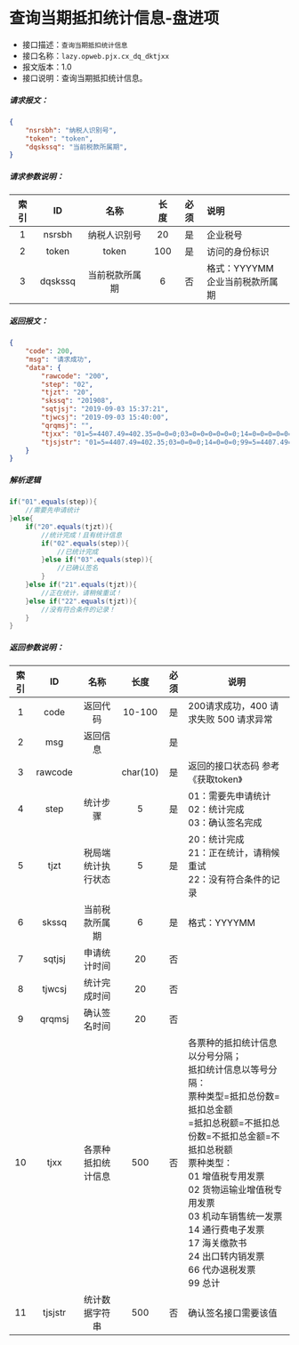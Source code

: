 # 查询当期抵扣统计信息-盘进项

- 接口描述：`查询当期抵扣统计信息`
- 接口名称：`lazy.opweb.pjx.cx_dq_dktjxx`
- 报文版本：1.0
- 接口说明：查询当期抵扣统计信息。

##### 请求报文：

```json
{
	"nsrsbh": "纳税人识别号",
	"token": "token",
	"dqskssq": "当前税款所属期",
}
```

#####  请求参数说明：

| 索引 |   ID    |      名称      | 长度 | 必须 | 说明                                |
| :--: | :-----: | :------------: | :--: | :--: | :---------------------------------- |
|  1   | nsrsbh  |  纳税人识别号  |  20  |  是  | 企业税号                            |
|  2   |  token  |     token      | 100  |  是  | 访问的身份标识                      |
|  3   | dqskssq | 当前税款所属期 |  6   |  否  | 格式：YYYYMM<br/>企业当前税款所属期 |

##### 返回报文：

```json
{
	"code": 200,
	"msg": "请求成功",
	"data": {
		"rawcode": "200",
		"step": "02",
		"tjzt": "20",
		"skssq": "201908",
		"sqtjsj": "2019-09-03 15:37:21",
		"tjwcsj": "2019-09-03 15:40:00",
		"qrqmsj": "",
		"tjxx": "01=5=4407.49=402.35=0=0=0;03=0=0=0=0=0=0;14=0=0=0=0=0=0;24=0=0=0=0=0=0;99=5=4407.49=402.35=0=0=0;",
		"tjsjstr": "01=5=4407.49=402.35;03=0=0=0;14=0=0=0;99=5=4407.49=402.35;"
	}
}
```

##### 解析逻辑

```java
if("01".equals(step)){
	//需要先申请统计
}else{
	if("20".equals(tjzt)){
		//统计完成！且有统计信息
        if("02".equals(step)){
            //已统计完成
        }else if("03".equals(step)){
            //已确认签名
        }
	}else if("21".equals(tjzt)){
		//正在统计，请稍候重试！
	}else if("22".equals(tjzt)){
		//没有符合条件的记录！
	}
}
```
#####  返回参数说明：


| 索引 |   ID    |        名称         |   长度   | 必须 | 说明                                                         |
| :--: | :-----: | :-----------------: | :------: | :--: | ------------------------------------------------------------ |
|  1   |  code   |      返回代码       |  10-100  |  是  | 200请求成功，400 请求失败 500 请求异常                       |
|  2   |   msg   |      返回信息       |          |  是  |                                                              |
|  3   | rawcode |                     | char(10) |  是  | 返回的接口状态码 参考《获取token》                           |
|  4   |  step   |      统计步骤       |    5     |  是  | 01：需要先申请统计<br/>02：统计完成<br/>03：确认签名完成     |
|  5   |  tjzt   | 税局端 统计执行状态 |    5     |  是  | 20：统计完成<br/>21：正在统计，请稍候重试 <br/>22：没有符合条件的记录 |
|  6   |  skssq  |   当前税款所属期    |    6     |  是  | 格式：YYYYMM                                                 |
|  7   | sqtjsj  |    申请统计时间     |    20    |  否  |                                                              |
|  8   | tjwcsj  |    统计完成时间     |    20    |  否  |                                                              |
|  9   | qrqmsj  |    确认签名时间     |    20    |  否  |                                                              |
|  10  |  tjxx   | 各票种抵扣统计信息  |   500    |  否  | 各票种的抵扣统计信息以分号分隔；<br/>抵扣统计信息以等号分隔：<br/>票种类型=抵扣总份数=抵扣总金额<br/>=抵扣总税额=不抵扣总份数=不抵扣总金额=不抵扣总税额<br/>票种类型：<br/>01 增值税专用发票<br/>02 货物运输业增值税专用发票<br/>03 机动车销售统一发票<br/>14 通行费电子发票<br/>17 海关缴款书<br/>24 出口转内销发票<br/>66 代办退税发票 <br/>99 总计 |
|  11  | tjsjstr |   统计数据字符串    |   500    |  否  | 确认签名接口需要该值                                         |